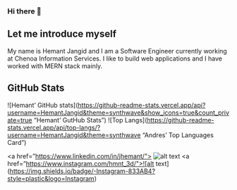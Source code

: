 ### Hi there 👋

<!--
**HemantJangid/HemantJangid** is a ✨ _special_ ✨ repository because its `README.md` (this file) appears on your GitHub profile.

Here are some ideas to get you started:

- 🔭 I’m currently working on ...
- 🌱 I’m currently learning ...
- 👯 I’m looking to collaborate on ...
- 🤔 I’m looking for help with ...
- 💬 Ask me about ...
- 📫 How to reach me: ...
- 😄 Pronouns: ...
- ⚡ Fun fact: ...
-->

## Let me introduce myself

My name is Hemant Jangid and I am a Software Engineer currently working at Chenoa Information Services. I like to build web applications and I have worked with MERN stack mainly. 

## GitHub Stats

![Hemant’ GitHub stats](https://github-readme-stats.vercel.app/api?username=HemantJangid&theme=synthwave&show_icons=true&count_private=true “Hemant’ GutHub Stats”)
![Top Langs](https://github-readme-stats.vercel.app/api/top-langs/?username=HemantJangid&theme=synthwave “Andres’ Top Languages Card”)

<a href=”https://www.linkedin.com/in/jhemant/"> ![alt text](https://img.shields.io/badge/-LinkedIn-0e76a8?style=plastic&logo=linkedIn)</a>
<a href=”https://www.instagram.com/hmnt_3d/">![alt text](https://img.shields.io/badge/-Instagram-833AB4?style=plastic&logo=Instagram)</a>

